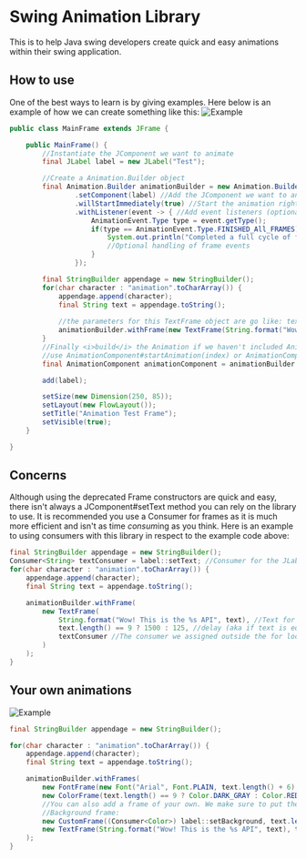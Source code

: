# Swing Animation Library

This is to help Java swing developers create quick and easy animations within their swing application.

## How to use

One of the best ways to learn is by giving examples. Here below is an example of how we can create something like this:
![Example](https://i.gyazo.com/e78b14656e71281c0295c8d640777ced.gif)
```java
public class MainFrame extends JFrame {

    public MainFrame() {
        //Instantiate the JComponent we want to animate
        final JLabel label = new JLabel("Test");

        //Create a Animation.Builder object
        final Animation.Builder animationBuilder = new Animation.Builder<>()
                .setComponent(label) //Add the JComponent we want to animate
                .willStartImmediately(true) //Start the animation right away (optional)
                .withListener(event -> { //Add event listeners (optional)
                    AnimationEvent.Type type = event.getType();
                    if(type == AnimationEvent.Type.FINISHED_All_FRAMES) {
                        System.out.println("Completed a full cycle of frames...");
                        //Optional handling of frame events
                    }
                });

        final StringBuilder appendage = new StringBuilder();
        for(char character : "animation".toCharArray()) {
            appendage.append(character);
            final String text = appendage.toString();
			
			//the parameters for this TextFrame object are go like: text, delay
            animationBuilder.withFrame(new TextFrame(String.format("Wow! This is the %s API", text), text.length() == 9 ? 1500 : 125));
        }
        //Finally <i>build</i> the Animation if we haven't included Animation.Builder#willStartImmediately we can
        //use AnimationComponent#startAnimation(index) or AnimationComponent#startAllAnimations()
        final AnimationComponent animationComponent = animationBuilder.build();

        add(label);

        setSize(new Dimension(250, 85));
        setLayout(new FlowLayout());
        setTitle("Animation Test Frame");
        setVisible(true);
    }

}
```

## Concerns

Although using the deprecated Frame constructors are quick and easy, there isn't always a JComponent#setText method you can rely on the library to use. It is recommended you use a Consumer for frames as it is much more efficient and isn't as time <i>consum</i>ing as you think. Here is an example to using consumers with this library in respect to the example code above:
```java
final StringBuilder appendage = new StringBuilder();
Consumer<String> textConsumer = label::setText; //Consumer for the JLabel#setText method
for(char character : "animation".toCharArray()) {
    appendage.append(character);
    final String text = appendage.toString();

    animationBuilder.withFrame(
        new TextFrame(
            String.format("Wow! This is the %s API", text), //Text for this animation
            text.length() == 9 ? 1500 : 125, //delay (aka if text is equal to 9 set the delay to 1500 else 125)
            textConsumer //The consumer we assigned outside the for loop
        )
    );
}
```

## Your own animations
![Example](https://i.gyazo.com/6e8708b0092a1c2367d7ae1709c0514a.gif)
```java
final StringBuilder appendage = new StringBuilder();

for(char character : "animation".toCharArray()) {
    appendage.append(character);
    final String text = appendage.toString();

    animationBuilder.withFrames(
        new FontFrame(new Font("Arial", Font.PLAIN, text.length() + 6), (Consumer<Font>) label::setFont),
        new ColorFrame(text.length() == 9 ? Color.DARK_GRAY : Color.RED, (Consumer<Color>) label::setForeground),
        //You can also add a frame of your own. We make sure to put these frames before the TextFrame because it freezes the animation thread for its delay
        //Background frame:
        new CustomFrame((Consumer<Color>) label::setBackground, text.length() == 9 ? Color.BLACK : Color.WHITE),
        new TextFrame(String.format("Wow! This is the %s API", text), text.length() == 9 ? 1500 : 125, (Consumer<String>) label::setText)
    );
}
```
